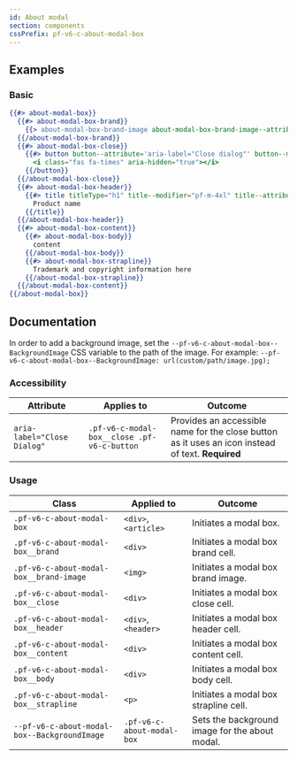```yaml
---
id: About modal
section: components
cssPrefix: pf-v6-c-about-modal-box
---
```


## Examples
### Basic
```hbs isFullscreen
{{#> about-modal-box}}
  {{#> about-modal-box-brand}}
    {{> about-modal-box-brand-image about-modal-box-brand-image--attribute='src="/assets/images/PF-IconLogo.svg" alt="PatternFly brand logo"'}}
  {{/about-modal-box-brand}}
  {{#> about-modal-box-close}}
    {{#> button button--attribute='aria-label="Close dialog"' button--modifier="pf-m-plain"}}
      <i class="fas fa-times" aria-hidden="true"></i>
    {{/button}}
  {{/about-modal-box-close}}
  {{#> about-modal-box-header}}
    {{#> title titleType="h1" title--modifier="pf-m-4xl" title--attribute='id="about-modal-title"'}}
      Product name
    {{/title}}
  {{/about-modal-box-header}}
  {{#> about-modal-box-content}}
    {{#> about-modal-box-body}}
      content
    {{/about-modal-box-body}}
    {{#> about-modal-box-strapline}}
      Trademark and copyright information here
    {{/about-modal-box-strapline}}
  {{/about-modal-box-content}}
{{/about-modal-box}}
```

## Documentation
In order to add a background image, set the `--pf-v6-c-about-modal-box--BackgroundImage` CSS variable to the path of the image. For example: `--pf-v6-c-about-modal-box--BackgroundImage: url(custom/path/image.jpg);`

### Accessibility
| Attribute | Applies to | Outcome |
| -- | -- | -- |
| `aria-label="Close Dialog"` | `.pf-v6-c-modal-box__close .pf-v6-c-button` | Provides an accessible name for the close button as it uses an icon instead of text. **Required** |

### Usage
| Class | Applied to | Outcome |
| -- | -- | -- |
| `.pf-v6-c-about-modal-box` |  `<div>`, `<article>`  |  Initiates a modal box. |
| `.pf-v6-c-about-modal-box__brand` |  `<div>` |  Initiates a modal box brand cell. |
| `.pf-v6-c-about-modal-box__brand-image` |  `<img>` |  Initiates a modal box brand image. |
| `.pf-v6-c-about-modal-box__close` |  `<div>` |  Initiates a modal box close cell. |
| `.pf-v6-c-about-modal-box__header` |  `<div>`, `<header>` |  Initiates a modal box header cell. |
| `.pf-v6-c-about-modal-box__content` |  `<div>` |  Initiates a modal box content cell. |
| `.pf-v6-c-about-modal-box__body` |  `<div>` |  Initiates a modal box body cell. |
| `.pf-v6-c-about-modal-box__strapline` |  `<p>` |  Initiates a modal box strapline cell. |
| `--pf-v6-c-about-modal-box--BackgroundImage` |  `.pf-v6-c-about-modal-box` |  Sets the background image for the about modal. |
